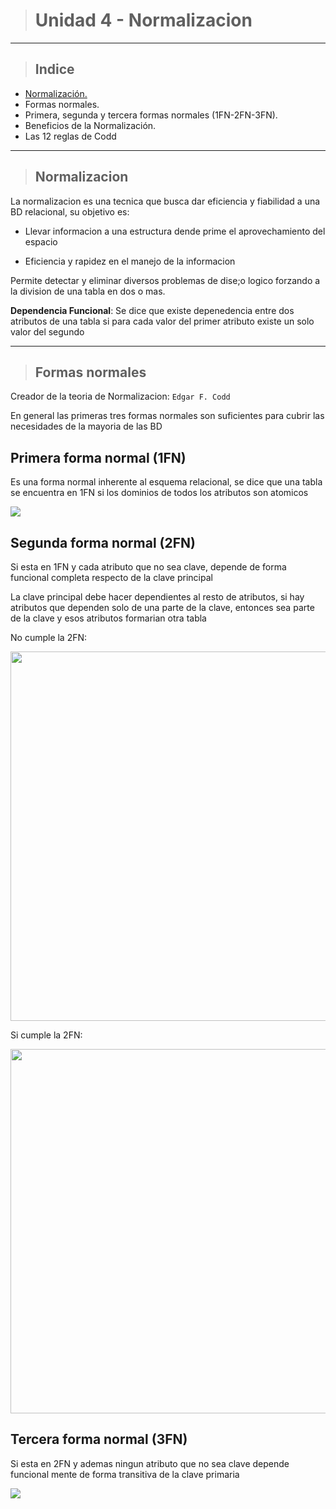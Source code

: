 > # Unidad 4 - Normalizacion

---

> ## Indice

- [Normalización.](#normalizacion)
- Formas normales.
- Primera, segunda y tercera formas normales (1FN-2FN-3FN).
- Beneficios de la Normalización.
- Las 12 reglas de Codd

---

> ## Normalizacion

La normalizacion es una tecnica que busca dar eficiencia y fiabilidad a una BD relacional, su objetivo es:

- Llevar informacion a una estructura dende prime el aprovechamiento del espacio

- Eficiencia y rapidez en el manejo de la informacion

Permite detectar y eliminar diversos problemas de dise;o logico forzando a la division de una tabla en dos o mas.

 **Dependencia Funcional**: Se dice que existe depenedencia entre dos atributos de una tabla si para cada valor del primer atributo existe un solo valor del segundo

---

> ## Formas normales

Creador de la teoria de Normalizacion: `Edgar F. Codd`

En general las primeras tres formas normales son suficientes para cubrir las necesidades de la mayoria de las BD

## Primera forma normal (1FN)

Es una forma normal inherente al esquema relacional, se dice que una tabla se encuentra en 1FN si los dominios de todos los atributos son atomicos

![](C:\Users\Administrador\AppData\Roaming\marktext\images\2025-05-15-15-33-18-image.png)

## Segunda forma normal (2FN)

Si esta en 1FN y cada atributo que no sea clave, depende de forma funcional completa respecto de la clave principal

La clave principal debe hacer dependientes al resto de atributos, si hay atributos que dependen solo de una parte de la clave, entonces sea parte de la clave y esos atributos  formarian otra tabla 

No cumple la 2FN:

<img src="file:///C:/Users/Administrador/AppData/Roaming/marktext/images/2025-05-15-15-38-00-image.png" title="" alt="" width="591">

Si cumple la 2FN:

<img src="file:///C:/Users/Administrador/AppData/Roaming/marktext/images/2025-05-15-15-38-10-image.png" title="" alt="" width="583">

## Tercera forma normal (3FN)

Si esta en 2FN y ademas ningun atributo que no sea clave depende funcional mente de forma transitiva de la clave primaria

![](C:\Users\Administrador\AppData\Roaming\marktext\images\2025-05-15-16-37-40-image.png)
